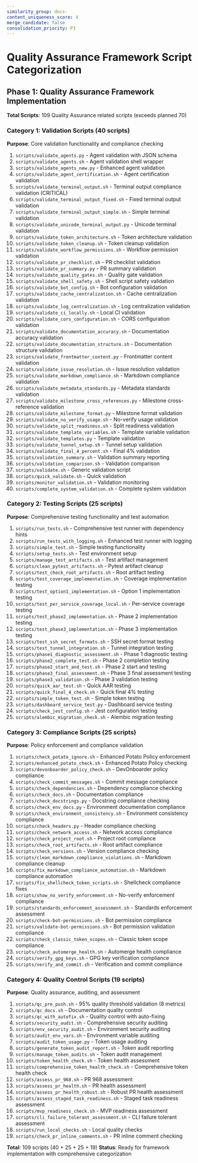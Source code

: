 ```yaml
---
similarity_group: docs-
content_uniqueness_score: 4
merge_candidate: false
consolidation_priority: P3
---
```

# Quality Assurance Framework Script Categorization

## Phase 1: Quality Assurance Framework Implementation

**Total Scripts**: 109 Quality Assurance related scripts (exceeds planned 70)

### Category 1: Validation Scripts (40 scripts)

**Purpose**: Core validation functionality and compliance checking

1. `scripts/validate_agents.py` - Agent validation with JSON schema
2. `scripts/validate_agents.sh` - Agent validation shell wrapper
3. `scripts/validate_agents_new.py` - Enhanced agent validation
4. `scripts/validate_agent_certification.sh` - Agent certification validation
5. `scripts/validate_terminal_output.sh` - Terminal output compliance validation (CRITICAL)
6. `scripts/validate_terminal_output_fixed.sh` - Fixed terminal output validation
7. `scripts/validate_terminal_output_simple.sh` - Simple terminal validation
8. `scripts/validate_unicode_terminal_output.py` - Unicode terminal validation
9. `scripts/validate_token_architecture.sh` - Token architecture validation
10. `scripts/validate_token_cleanup.sh` - Token cleanup validation
11. `scripts/validate_workflow_permissions.sh` - Workflow permission validation
12. `scripts/validate_pr_checklist.sh` - PR checklist validation
13. `scripts/validate_pr_summary.py` - PR summary validation
14. `scripts/validate_quality_gates.sh` - Quality gate validation
15. `scripts/validate_shell_safety.sh` - Shell script safety validation
16. `scripts/validate_bot_config.sh` - Bot configuration validation
17. `scripts/validate_cache_centralization.sh` - Cache centralization validation
18. `scripts/validate_log_centralization.sh` - Log centralization validation
19. `scripts/validate_ci_locally.sh` - Local CI validation
20. `scripts/validate_cors_configuration.sh` - CORS configuration validation
21. `scripts/validate_documentation_accuracy.sh` - Documentation accuracy validation
22. `scripts/validate_documentation_structure.sh` - Documentation structure validation
23. `scripts/validate_frontmatter_content.py` - Frontmatter content validation
24. `scripts/validate_issue_resolution.sh` - Issue resolution validation
25. `scripts/validate_markdown_compliance.sh` - Markdown compliance validation
26. `scripts/validate_metadata_standards.py` - Metadata standards validation
27. `scripts/validate_milestone_cross_references.py` - Milestone cross-reference validation
28. `scripts/validate_milestone_format.py` - Milestone format validation
29. `scripts/validate_no_verify_usage.sh` - No-verify usage validation
30. `scripts/validate_split_readiness.sh` - Split readiness validation
31. `scripts/validate_template_variables.sh` - Template variable validation
32. `scripts/validate_templates.py` - Template validation
33. `scripts/validate_tunnel_setup.sh` - Tunnel setup validation
34. `scripts/validate_final_4_percent.sh` - Final 4% validation
35. `scripts/validation_summary.sh` - Validation summary reporting
36. `scripts/validation_comparison.sh` - Validation comparison
37. `scripts/validate.sh` - Generic validation script
38. `scripts/quick_validate.sh` - Quick validation
39. `scripts/monitor_validation.sh` - Validation monitoring
40. `scripts/complete_system_validation.sh` - Complete system validation

### Category 2: Testing Scripts (25 scripts)

**Purpose**: Comprehensive testing functionality and test automation

1. `scripts/run_tests.sh` - Comprehensive test runner with dependency hints
2. `scripts/run_tests_with_logging.sh` - Enhanced test runner with logging
3. `scripts/simple_test.sh` - Simple testing functionality
4. `scripts/setup_tests.sh` - Test environment setup
5. `scripts/manage_test_artifacts.sh` - Test artifact management
6. `scripts/clean_pytest_artifacts.sh` - Pytest artifact cleanup
7. `scripts/test_check_root_artifacts.sh` - Root artifact testing
8. `scripts/test_coverage_implementation.sh` - Coverage implementation testing
9. `scripts/test_option1_implementation.sh` - Option 1 implementation testing
10. `scripts/test_per_service_coverage_local.sh` - Per-service coverage testing
11. `scripts/test_phase2_implementation.sh` - Phase 2 implementation testing
12. `scripts/test_phase3_implementation.sh` - Phase 3 implementation testing
13. `scripts/test_ssh_secret_formats.sh` - SSH secret format testing
14. `scripts/test_tunnel_integration.sh` - Tunnel integration testing
15. `scripts/phase1_diagnostic_assessment.sh` - Phase 1 diagnostic testing
16. `scripts/phase2_complete_test.sh` - Phase 2 completion testing
17. `scripts/phase2_start_and_test.sh` - Phase 2 start and testing
18. `scripts/phase3_final_assessment.sh` - Phase 3 final assessment testing
19. `scripts/phase3_validation.sh` - Phase 3 validation testing
20. `scripts/quick_aar_test.sh` - Quick AAR testing
21. `scripts/quick_final_4_check.sh` - Quick final 4% testing
22. `scripts/simple_token_test.sh` - Simple token testing
23. `scripts/dashboard_service_test.py` - Dashboard service testing
24. `scripts/check_jest_config.sh` - Jest configuration testing
25. `scripts/alembic_migration_check.sh` - Alembic migration testing

### Category 3: Compliance Scripts (25 scripts)

**Purpose**: Policy enforcement and compliance validation

1. `scripts/check_potato_ignore.sh` - Enhanced Potato Policy enforcement
2. `scripts/enhanced_potato_check.sh` - Enhanced Potato Policy checking
3. `scripts/devonboarder_policy_check.sh` - DevOnboarder policy compliance
4. `scripts/check_commit_messages.sh` - Commit message compliance
5. `scripts/check_dependencies.sh` - Dependency compliance checking
6. `scripts/check_docs.sh` - Documentation compliance
7. `scripts/check_docstrings.py` - Docstring compliance checking
8. `scripts/check_env_docs.py` - Environment documentation compliance
9. `scripts/check_environment_consistency.sh` - Environment consistency compliance
10. `scripts/check_headers.py` - Header compliance checking
11. `scripts/check_network_access.sh` - Network access compliance
12. `scripts/check_project_root.sh` - Project root compliance
13. `scripts/check_root_artifacts.sh` - Root artifact compliance
14. `scripts/check_versions.sh` - Version compliance checking
15. `scripts/clean_markdown_compliance_violations.sh` - Markdown compliance cleanup
16. `scripts/fix_markdown_compliance_automation.sh` - Markdown compliance automation
17. `scripts/fix_shellcheck_token_scripts.sh` - Shellcheck compliance fixes
18. `scripts/show_no_verify_enforcement.sh` - No-verify enforcement compliance
19. `scripts/standards_enforcement_assessment.sh` - Standards enforcement assessment
20. `scripts/check-bot-permissions.sh` - Bot permission compliance
21. `scripts/validate-bot-permissions.sh` - Bot permission validation compliance
22. `scripts/check_classic_token_scopes.sh` - Classic token scope compliance
23. `scripts/check_automerge_health.sh` - Automerge health compliance
24. `scripts/verify_gpg_keys.sh` - GPG key verification compliance
25. `scripts/verify_and_commit.sh` - Verification and commit compliance

### Category 4: Quality Control Scripts (19 scripts)

**Purpose**: Quality assurance, auditing, and assessment

1. `scripts/qc_pre_push.sh` - 95% quality threshold validation (8 metrics)
2. `scripts/qc_docs.sh` - Documentation quality control
3. `scripts/qc_with_autofix.sh` - Quality control with auto-fixing
4. `scripts/security_audit.sh` - Comprehensive security auditing
5. `scripts/env_security_audit.sh` - Environment security auditing
6. `scripts/audit_env_vars.sh` - Environment variable auditing
7. `scripts/audit_token_usage.py` - Token usage auditing
8. `scripts/generate_token_audit_report.sh` - Token audit reporting
9. `scripts/manage_token_audits.sh` - Token audit management
10. `scripts/token_health_check.sh` - Token health assessment
11. `scripts/comprehensive_token_health_check.sh` - Comprehensive token health check
12. `scripts/assess_pr_968.sh` - PR 968 assessment
13. `scripts/assess_pr_health.sh` - PR health assessment
14. `scripts/assess_pr_health_robust.sh` - Robust PR health assessment
15. `scripts/assess_staged_task_readiness.sh` - Staged task readiness assessment
16. `scripts/mvp_readiness_check.sh` - MVP readiness assessment
17. `scripts/cli_failure_tolerant_assessment.sh` - CLI failure tolerant assessment
18. `scripts/run_local_checks.sh` - Local quality checks
19. `scripts/check_pr_inline_comments.sh` - PR inline comment checking

**Total**: 109 scripts (40 + 25 + 25 + 19)
**Status**: Ready for framework implementation with comprehensive categorization
